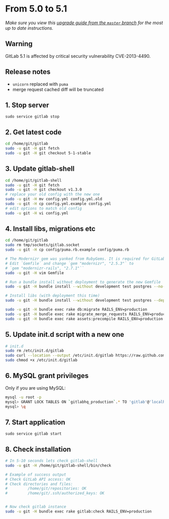 # From 5.0 to 5.1
*Make sure you view this [upgrade guide from the `master` branch](https://gitlab.com/gitlab-org/gitlab-ce/tree/master/doc/update/5.0-to-5.1.md) for the most up to date instructions.*

## Warning

GitLab 5.1 is affected by critical security vulnerability CVE-2013-4490.

## Release notes

- `unicorn` replaced with `puma`
- merge request cached diff will be truncated

## 1. Stop server

    sudo service gitlab stop

## 2. Get latest code

```bash
cd /home/git/gitlab
sudo -u git -H git fetch
sudo -u git -H git checkout 5-1-stable
```

## 3. Update gitlab-shell

```bash
cd /home/git/gitlab-shell
sudo -u git -H git fetch
sudo -u git -H git checkout v1.3.0
# replace your old config with the new one
sudo -u git -H mv config.yml config.yml.old
sudo -u git -H cp config.yml.example config.yml
# edit options to match old config
sudo -u git -H vi config.yml
```

## 4. Install libs, migrations etc

```bash
cd /home/git/gitlab
sudo rm tmp/sockets/gitlab.socket
sudo -u git -H cp config/puma.rb.example config/puma.rb

# The Modernizr gem was yanked from RubyGems. It is required for GitLab >= 2.8.0
# Edit `Gemfile` and change `gem "modernizr", "2.5.3"` to
# `gem "modernizr-rails", "2.7.1"``
sudo -u git -H vim Gemfile

# Run a bundle install without deployment to generate the new Gemfile
sudo -u git -H bundle install --without development test postgres --no-deployment

# Install libs (with deployment this time)
sudo -u git -H bundle install --without development test postgres --deployment

sudo -u git -H bundle exec rake db:migrate RAILS_ENV=production
sudo -u git -H bundle exec rake migrate_merge_requests RAILS_ENV=production
sudo -u git -H bundle exec rake assets:precompile RAILS_ENV=production
```

## 5. Update init.d script with a new one

```bash
# init.d
sudo rm /etc/init.d/gitlab
sudo curl --location --output /etc/init.d/gitlab https://raw.github.com/gitlabhq/gitlab-recipes/5-1-stable/init.d/gitlab
sudo chmod +x /etc/init.d/gitlab
```

## 6. MySQL grant privileges

Only if you are using MySQL:

```bash
mysql -u root -p
mysql> GRANT LOCK TABLES ON `gitlabhq_production`.* TO 'gitlab'@'localhost';
mysql> \q
```

## 7. Start application

    sudo service gitlab start

## 8. Check installation


```bash
# In 5-10 seconds lets check gitlab-shell
sudo -u git -H /home/git/gitlab-shell/bin/check

# Example of success output
# Check GitLab API access: OK
# Check directories and files:
#         /home/git/repositories: OK
#         /home/git/.ssh/authorized_keys: OK


# Now check gitlab instance
sudo -u git -H bundle exec rake gitlab:check RAILS_ENV=production

```
